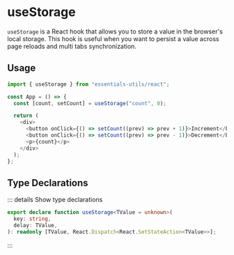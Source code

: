 # useStorage

`useStorage` is a React hook that allows you to store a value in the browser's local storage. This hook is useful when you want to persist a value across page reloads and multi tabs synchronization.

## Usage

```js
import { useStorage } from "essentials-utils/react";

const App = () => {
  const [count, setCount] = useStorage("count", 0);

  return (
    <div>
      <button onClick={() => setCount((prev) => prev + 1)}>Increment</button>
      <button onClick={() => setCount((prev) => prev - 1)}>Decrement</button>
      <p>{count}</p>
    </div>
  );
};
```

## Type Declarations

::: details Show type declarations

```ts
export declare function useStorage<TValue = unknown>(
  key: string,
  delay: TValue,
): readonly [TValue, React.Dispatch<React.SetStateAction<TValue>>];
```

:::
